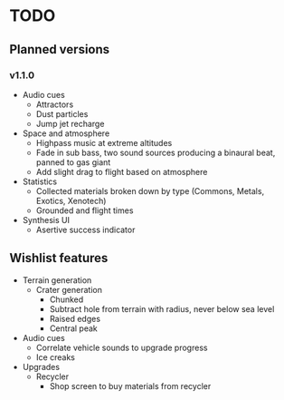# TODO
## Planned versions
### v1.1.0
- Audio cues
  - Attractors
  - Dust particles
  - Jump jet recharge
- Space and atmosphere
  - Highpass music at extreme altitudes
  - Fade in sub bass, two sound sources producing a binaural beat, panned to gas giant
  - Add slight drag to flight based on atmosphere
- Statistics
  - Collected materials broken down by type (Commons, Metals, Exotics, Xenotech)
  - Grounded and flight times
- Synthesis UI
  - Asertive success indicator

## Wishlist features
- Terrain generation
  - Crater generation
    - Chunked
    - Subtract hole from terrain with radius, never below sea level
    - Raised edges
    - Central peak
- Audio cues
  - Correlate vehicle sounds to upgrade progress
  - Ice creaks
- Upgrades
  - Recycler
    - Shop screen to buy materials from recycler
